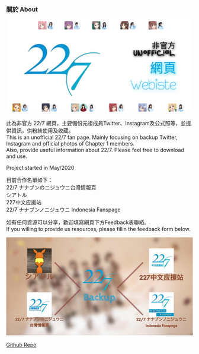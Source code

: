 ### 關於 About

<img src="Img/227Cover_v2.PNG" alt="Cover" width="vw"><br>

此為非官方 22/7 網頁，主要備份元祖成員Twitter、Instagram及公式照等，並提供資訊，供粉絲使用及收藏。<br>
This is an unofficial 22/7 fan page. Mainly focusing on backup Twitter, Instagram and official photos of Chapter 1 members.<br>
Also, provide useful information about 22/7. Please feel free to download and use.<br>

Project started in May/2020<br>

目前合作名單如下：<br>
22/7 ナナブンのニジュウニ台灣情報頁<br>
シアトル<br>
227中文应援站<br>
22/7 ナナブンノニジュウニ Indonesia Fanspage<br>

如有任何資源可以分享，歡迎填寫網頁下方Feedback表聯絡。<br>
If you willing to provide us resources, please fillin the feedback form below.<br>

<img src="Img/Coop.jpg" alt="Promo" width="vw"><br>

<a target="_blank" rel="noreferrer noopener" href="https://github.com/LYHPandaKing/227PhotoBackup">Github Repo</a>